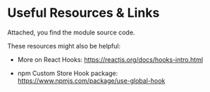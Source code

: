# Useful Resources & Links

Attached, you find the module source code.

These resources might also be helpful:

- More on React Hooks: https://reactjs.org/docs/hooks-intro.html

- npm Custom Store Hook package: https://www.npmjs.com/package/use-global-hook